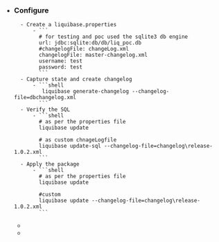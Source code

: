 - ### Configure
		- Create a liquibase.properties
			- ```
			  # for testing and poc used the sqlite3 db engine
			  url: jdbc:sqlite:db/db/liq_poc.db
			  #changelogFile: changeLog.xml
			  changelogFile: master-changelog.xml
			  username: test
			  password: test
			  ```
		- Capture state and create changelog
			- ```shell
			   liquibase generate-changelog --changelog-file=dbchangelog.xml 
			  ```
		- Verify the SQL
			- ```shell 
			  # as per the properties file 
			  liquibase update
			  
			  # as custom chnageLogfile
			  liquibase update-sql --changelog-file=changelog\release-1.0.2.xml
			  ```
		- Apply the package
			- ```shell 
			  # as per the properties file
			  liquibase update
			  
			  #custom
			  liquibase update --changelog-file=changelog\release-1.0.2.xml
			  ```
	-
	-
